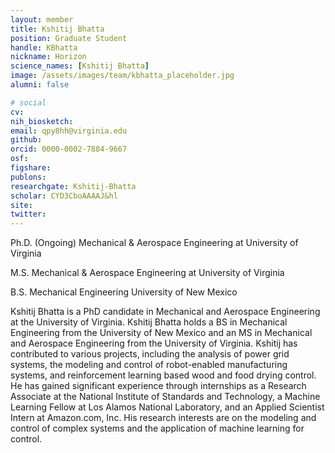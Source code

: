 ```yaml
---
layout: member
title: Kshitij Bhatta
position: Graduate Student
handle: KBhatta
nickname: Horizon
science_names: [Kshitij Bhatta]
image: /assets/images/team/kbhatta_placeholder.jpg
alumni: false

# social
cv: 
nih_biosketch:
email: qpy8hh@virginia.edu
github: 
orcid: 0000-0002-7884-9667
osf: 
figshare: 
publons:
researchgate: Kshitij-Bhatta
scholar: CYD3CboAAAAJ&hl
site: 
twitter: 
---
```


Ph.D. (Ongoing) Mechanical & Aerospace Engineering at University of Virginia

M.S. Mechanical & Aerospace Engineering at University of Virginia

B.S. Mechanical Engineering University of New Mexico

Kshitij Bhatta is a PhD candidate in Mechanical and Aerospace Engineering at the University of Virginia. Kshitij Bhatta  holds a BS in Mechanical Engineering from the University of New Mexico and an MS in Mechanical and Aerospace Engineering from the University of Virginia. Kshitij has contributed to various projects, including the analysis of power grid systems, the modeling and control of robot-enabled manufacturing systems, and reinforcement learning based wood and food drying control. He has gained significant experience through internships as a Research Associate at the National Institute of Standards and Technology, a Machine Learning Fellow at Los Alamos National Laboratory, and an Applied Scientist Intern at Amazon.com, Inc. His research interests are on the modeling and control of complex systems and the application of machine learning for control.

